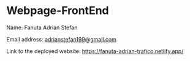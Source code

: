 # Webpage-FrontEnd

Name: Fanuta Adrian Stefan

Email address: adrianstefan199@gmail.com

Link to the deployed website: https://fanuta-adrian-trafico.netlify.app/
